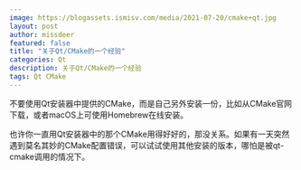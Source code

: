 ```yaml
---
image: https://blogassets.ismisv.com/media/2021-07-20/cmake+qt.jpg
layout: post
author: missdeer
featured: false
title: "关于Qt/CMake的一个经验"
categories: Qt
description: 关于Qt/CMake的一个经验
tags: Qt CMake
---
```

不要使用Qt安装器中提供的CMake，而是自己另外安装一份，比如从CMake官网下载，或者macOS上可使用Homebrew在线安装。

也许你一直用Qt安装器中的那个CMake用得好好的，那没关系。如果有一天突然遇到莫名其妙的CMake配置错误，可以试试使用其他安装的版本，哪怕是被qt-cmake调用的情况下。